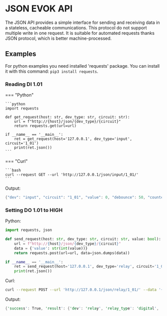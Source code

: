 # JSON EVOK API

The JSON API provides a simple interface for sending and receiving data in a stateless, cacheable communications. This protocol do not support multiple write in one request. It is suitable for automated requests thanks JSON protocol, which is better machine-processed.

## Examples

For python examples you need installed 'requests' package. You can install it with this command: `pip3 install requests`.

### Reading DI 1.01

=== "Python"

    ```python
    import requests

    def get_request(host: str, dev_type: str, circuit: str):
        url = f"http://{host}/json/{dev_type}/{circuit}"
        return requests.get(url=url)

    if __name__ == '__main__':
        ret = get_request(host='127.0.0.1', dev_type='input', circuit='1_01')
        print(ret.json())
    ```

=== "Curl"

    ```bash
    curl --request GET --url 'http://127.0.0.1/json/input/1_01/'
    ```

Output:

```rs
{"dev": "input", "circuit": "1_01", "value": 0, "debounce": 50, "counter_modes": ["Enabled", "Disabled"], "counter_mode": "Enabled", "counter": 0, "mode": "Simple", "modes": ["Simple", "DirectSwitch"], "glob_dev_id": 2}
```

### Setting DO 1.01 to HIGH

Python:

```python
import requests, json

def send_request(host: str, dev_type: str, circuit: str, value: bool):
    url = f"http://{host}/json/{dev_type}/{circuit}"
    data = {'value': str(int(value))}
    return requests.post(url=url, data=json.dumps(data))

if __name__ == '__main__':
    ret = send_request(host='127.0.0.1', dev_type='relay', circuit='1_01', value=True)
    print(ret.json())
```

Curl:

```bash
curl --request POST --url 'http://127.0.0.1/json/relay/1_01/' --data '{"value": 1}'
```

Output:

```rs
{'success': True, 'result': {'dev': 'relay', 'relay_type': 'digital', 'circuit': '1_01', 'value': 0, 'pending': False, 'mode': 'Simple', 'modes': ['Simple', 'PWM'], 'glob_dev_id': 2, 'pwm_freq': 4800.0, 'pwm_duty': 0}}
```
